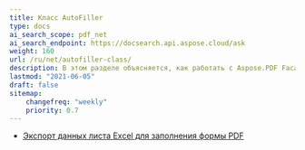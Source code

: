 ```yaml
---
title: Класс AutoFiller
type: docs
ai_search_scope: pdf_net
ai_search_endpoint: https://docsearch.api.aspose.cloud/ask
weight: 160
url: /ru/net/autofiller-class/
description: В этом разделе объясняется, как работать с Aspose.PDF Facades с классом AutoFiller.
lastmod: "2021-06-05"
draft: false
sitemap:
    changefreq: "weekly"
    priority: 0.7
---
```

- [Экспорт данных листа Excel для заполнения формы PDF](/pdf/ru/net/export-excel-worksheet-data-to-fill-pdf-form/)